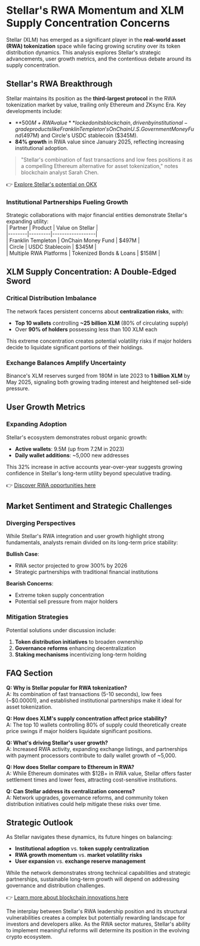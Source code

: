 # Stellar's RWA Momentum and XLM Supply Concentration Concerns  

Stellar (XLM) has emerged as a significant player in the **real-world asset (RWA) tokenization** space while facing growing scrutiny over its token distribution dynamics. This analysis explores Stellar's strategic advancements, user growth metrics, and the contentious debate around its supply concentration.  

## Stellar's RWA Breakthrough  

Stellar maintains its position as the **third-largest protocol** in the RWA tokenization market by value, trailing only Ethereum and ZKsync Era. Key developments include:  
- **$500M+ RWA value** locked on its blockchain, driven by institutional-grade products like Franklin Templeton's OnChain U.S. Government Money Fund ($497M) and Circle's USDC stablecoin ($345M).  
- **84% growth** in RWA value since January 2025, reflecting increasing institutional adoption.  

> "Stellar's combination of fast transactions and low fees positions it as a compelling Ethereum alternative for asset tokenization," notes blockchain analyst Sarah Chen.  

👉 [Explore Stellar's potential on OKX](https://bit.ly/okx-bonus)  

### Institutional Partnerships Fueling Growth  
Strategic collaborations with major financial entities demonstrate Stellar's expanding utility:  
| Partner | Product | Value on Stellar |  
|--------|---------|------------------|  
| Franklin Templeton | OnChain Money Fund | $497M |  
| Circle | USDC Stablecoin | $345M |  
| Multiple RWA Platforms | Tokenized Bonds & Loans | $158M |  

## XLM Supply Concentration: A Double-Edged Sword  

### Critical Distribution Imbalance  
The network faces persistent concerns about **centralization risks**, with:  
- **Top 10 wallets** controlling **~25 billion XLM** (80% of circulating supply)  
- Over **90% of holders** possessing less than 100 XLM each  

This extreme concentration creates potential volatility risks if major holders decide to liquidate significant portions of their holdings.  

### Exchange Balances Amplify Uncertainty  
Binance's XLM reserves surged from 180M in late 2023 to **1 billion XLM** by May 2025, signaling both growing trading interest and heightened sell-side pressure.  

## User Growth Metrics  

### Expanding Adoption  
Stellar's ecosystem demonstrates robust organic growth:  
- **Active wallets**: 9.5M (up from 7.2M in 2023)  
- **Daily wallet additions**: ~5,000 new addresses  

This 32% increase in active accounts year-over-year suggests growing confidence in Stellar's long-term utility beyond speculative trading.  

👉 [Discover RWA opportunities here](https://bit.ly/okx-bonus)  

## Market Sentiment and Strategic Challenges  

### Diverging Perspectives  
While Stellar's RWA integration and user growth highlight strong fundamentals, analysts remain divided on its long-term price stability:  

**Bullish Case**:  
- RWA sector projected to grow 300% by 2026  
- Strategic partnerships with traditional financial institutions  

**Bearish Concerns**:  
- Extreme token supply concentration  
- Potential sell pressure from major holders  

### Mitigation Strategies  
Potential solutions under discussion include:  
1. **Token distribution initiatives** to broaden ownership  
2. **Governance reforms** enhancing decentralization  
3. **Staking mechanisms** incentivizing long-term holding  

## FAQ Section  

**Q: Why is Stellar popular for RWA tokenization?**  
A: Its combination of fast transactions (5-10 seconds), low fees (~$0.00001), and established institutional partnerships make it ideal for asset tokenization.  

**Q: How does XLM's supply concentration affect price stability?**  
A: The top 10 wallets controlling 80% of supply could theoretically create price swings if major holders liquidate significant positions.  

**Q: What's driving Stellar's user growth?**  
A: Increased RWA activity, expanding exchange listings, and partnerships with payment processors contribute to daily wallet growth of ~5,000.  

**Q: How does Stellar compare to Ethereum in RWA?**  
A: While Ethereum dominates with $12B+ in RWA value, Stellar offers faster settlement times and lower fees, attracting cost-sensitive institutions.  

**Q: Can Stellar address its centralization concerns?**  
A: Network upgrades, governance reforms, and community token distribution initiatives could help mitigate these risks over time.  

## Strategic Outlook  

As Stellar navigates these dynamics, its future hinges on balancing:  
- **Institutional adoption** vs. **token supply centralization**  
- **RWA growth momentum** vs. **market volatility risks**  
- **User expansion** vs. **exchange reserve management**  

While the network demonstrates strong technical capabilities and strategic partnerships, sustainable long-term growth will depend on addressing governance and distribution challenges.  

👉 [Learn more about blockchain innovations here](https://bit.ly/okx-bonus)  

The interplay between Stellar's RWA leadership position and its structural vulnerabilities creates a complex but potentially rewarding landscape for investors and developers alike. As the RWA sector matures, Stellar's ability to implement meaningful reforms will determine its position in the evolving crypto ecosystem.